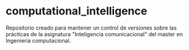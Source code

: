 # computational_intelligence
Repositorio creado para mantener un control de versiones sobre las prácticas de la asignatura "Inteligencia comunicacional" del master en Ingenieria computacional.
